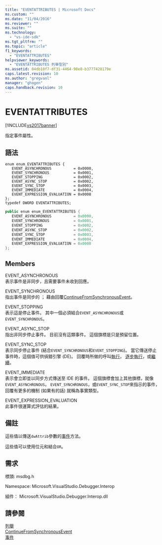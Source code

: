 ```yaml
---
title: "EVENTATTRIBUTES | Microsoft Docs"
ms.custom: ""
ms.date: "11/04/2016"
ms.reviewer: ""
ms.suite: ""
ms.technology: 
  - "vs-ide-sdk"
ms.tgt_pltfrm: ""
ms.topic: "article"
f1_keywords: 
  - "EVENTATTRIBUTES"
helpviewer_keywords: 
  - "EVENTATTRIBUTES 列舉型別"
ms.assetid: 04db10f7-df31-4464-98e8-b3777428179e
caps.latest.revision: 10
ms.author: "gregvanl"
manager: "ghogen"
caps.handback.revision: 10
---
```

# EVENTATTRIBUTES
[!INCLUDE[vs2017banner](../../../code-quality/includes/vs2017banner.md)]

指定事件屬性。  
  
## 語法  
  
```cpp#  
enum enum_EVENTATTRIBUTES {   
   EVENT_ASYNCHRONOUS          = 0x0000,  
   EVENT_SYNCHRONOUS           = 0x0001,  
   EVENT_STOPPING              = 0x0002,  
   EVENT_ASYNC_STOP            = 0x0002,  
   EVENT_SYNC_STOP             = 0x0003,  
   EVENT_IMMEDIATE             = 0x0004,  
   EVENT_EXPRESSION_EVALUATION = 0x0008  
};  
typedef DWORD EVENTATTRIBUTES;  
```  
  
```c#  
public enum enum_EVENTATTRIBUTES {   
   EVENT_ASYNCHRONOUS          = 0x0000,  
   EVENT_SYNCHRONOUS           = 0x0001,  
   EVENT_STOPPING              = 0x0002,  
   EVENT_ASYNC_STOP            = 0x0002,  
   EVENT_SYNC_STOP             = 0x0003,  
   EVENT_IMMEDIATE             = 0x0004,  
   EVENT_EXPRESSION_EVALUATION = 0x0008  
};  
```  
  
## Members  
 EVENT\_ASYNCHRONOUS  
 表示事件是非同步，且需要事件未收到回應。  
  
 EVENT\_SYNCHRONOUS  
 指出事件是同步的 ； 藉由回覆[ContinueFromSynchronousEvent](../Topic/IDebugEngine2::ContinueFromSynchronousEvent.md)。  
  
 EVENT\_STOPPING  
 表示這是停止事件。  其中一個必須結合`EVENT_ASYNCHRONOUS`或`EVENT_SYNCHRONOUS`。  
  
 EVENT\_ASYNC\_STOP  
 指出非同步停止事件。  目前沒有這類事件。  這個旗標是只是預留位置。  
  
 EVENT\_SYNC\_STOP  
 表示同步停止事件 \(結合`EVENT_SYNCHRONOUS`和`EVENT_STOPPING`\)。  當它傳送停止事件時，這個值可供偵錯引擎 \(DE\)。  回覆時所做的呼叫[執行](../../../extensibility/debugger/reference/idebugprogram2-execute.md)， [逐步執行](../../../extensibility/debugger/reference/idebugprogram2-step.md)，或[繼續](../../../extensibility/debugger/reference/idebugprogram2-continue.md)。  
  
 EVENT\_IMMEDIATE  
 表示會立即並以同步方式傳送至 IDE 的事件。  這個旗標會加上其他旗標，就像`EVENT_ASYNCHRONOUS`， `EVENT_SYNCHRONOUS`，或`EVENT_SYNC_STOP`來指示的事件，回覆有更多的機制 \(如果有的話\) 就稱為事實類型。  
  
 EVENT\_EXPRESSION\_EVALUATION  
 此事件很運算式評估的結果。  
  
## 備註  
 這些值以傳送`dwAttrib`參數的[事件](../../../extensibility/debugger/reference/idebugeventcallback2-event.md)方法。  
  
 這些值可以使用位元和結合`OR`。  
  
## 需求  
 標頭: msdbg.h  
  
 Namespace: Microsoft.VisualStudio.Debugger.Interop  
  
 組件： Microsoft.VisualStudio.Debugger.Interop.dll  
  
## 請參閱  
 [列舉](../../../extensibility/debugger/reference/enumerations-visual-studio-debugging.md)   
 [ContinueFromSynchronousEvent](../Topic/IDebugEngine2::ContinueFromSynchronousEvent.md)   
 [事件](../../../extensibility/debugger/reference/idebugeventcallback2-event.md)